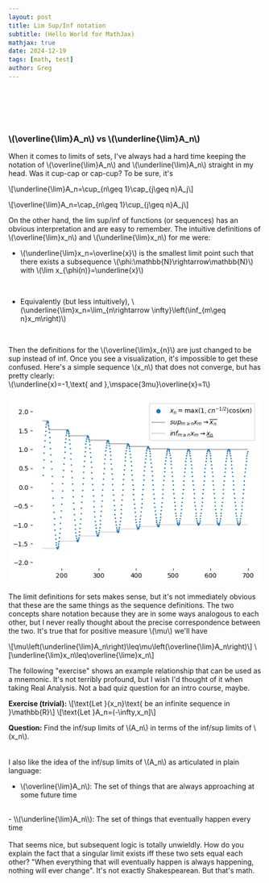 ```yaml
---
layout: post
title: Lim Sup/Inf notation
subtitle: (Hello World for MathJax)
mathjax: true
date: 2024-12-19
tags: [math, test]
author: Greg
---
```

<br><br><br><br>

### \\(\overline{\lim}A_n\\) vs \\(\underline{\lim}A_n\\)

When it comes to limits of sets, I've always had a hard time keeping the notation of \\(\overline{\lim}A_n\\) and \\(\underline{\lim}A_n\\) straight in my head. Was it cup-cap or cap-cup? To be sure, it's

\\[\underline{\lim}A_n=\cup_{n\geq 1}\cap_{j\geq n}A_j\\]

\\[\overline{\lim}A_n=\cap_{n\geq 1}\cup_{j\geq n}A_j\\]

On the other hand, the lim sup/inf of functions (or sequences) has an obvious interpretation and are easy to remember. The intuitive definitions of \\(\overline{\lim}x_n\\) and \\(\underline{\lim}x_n\\) for me were:

- \\(\underline{\lim}x_n=\overline{x}\\) is the smallest limit point such that there exists a subsequence \\(\phi:\mathbb{N}\rightarrow\mathbb{N}\\) with \\(\lim x_{\phi(n)}=\underline{x}\\)
<br>

- Equivalently (but less intuitively), \\(\underline{\lim}x_n=\lim_{n\rightarrow \infty}\left(\inf_{m\geq n}x_m\right)\\)
<br>

Then the definitions for the \\(\overline{\lim}x_{n}\\) are just changed to be sup instead of inf. Once you see a visualization, it's impossible to get these confused. Here's a simple sequence \\(x_n\\) that does not converge, but has pretty clearly:<br>\\(\underline{x}=-1,\text{ and }\,\mspace{3mu}\overline{x}=1\\)

![limsupinf_sequence](/assets/img/2024-12-19-infsupmathjax.png)

The limit definitions for sets makes sense, but it's not immediately obvious that these are the same things as the sequence definitions. The two concepts share notation because they are in some ways analogous to each other, but I never really thought about the precise correspondence between the two. It's true that for positive measure \\(\mu\\) we'll have

\\[\mu\left(\underline{\lim}A_n\right)\leq\mu\left(\overline{\lim}A_n\right)\\]
\\[\underline{\lim}x_n\leq\overline{\lime}x_n\\]

The following "exercise" shows an example relationship that can be used as a mnemonic. It's not terribly profound, but I wish I'd thought of it when taking Real Analysis. Not a bad quiz question for an intro course, maybe.

**Exercise (trivial):** 
\\[\text{Let }\{x_n\}\text{ be an infinite sequence in }\mathbb{R}\\]
\\[\text{Let }A_n=(-\infty,x_n]\\]

**Question:** Find the inf/sup limits of \\(A_n\\) in terms of the inf/sup limits of \\(x_n\\).
<br>
<br><br>
I also like the idea of the inf/sup limits of \\(A_n\\) as articulated in plain language:

- \\(\overline{\lim}A_n\\): The set of things that are always approaching at some future time
<br>
- \\(\underline{\lim}A_n\\): The set of things that eventually happen every time
<br>
<br>
That seems nice, but subsequent logic is totally unwieldly. How do you explain the fact that a singular limit exists iff these two sets equal each other? "When everything that will eventually happen is always happening, nothing will ever change". It's not exactly Shakespearean. But that's math.